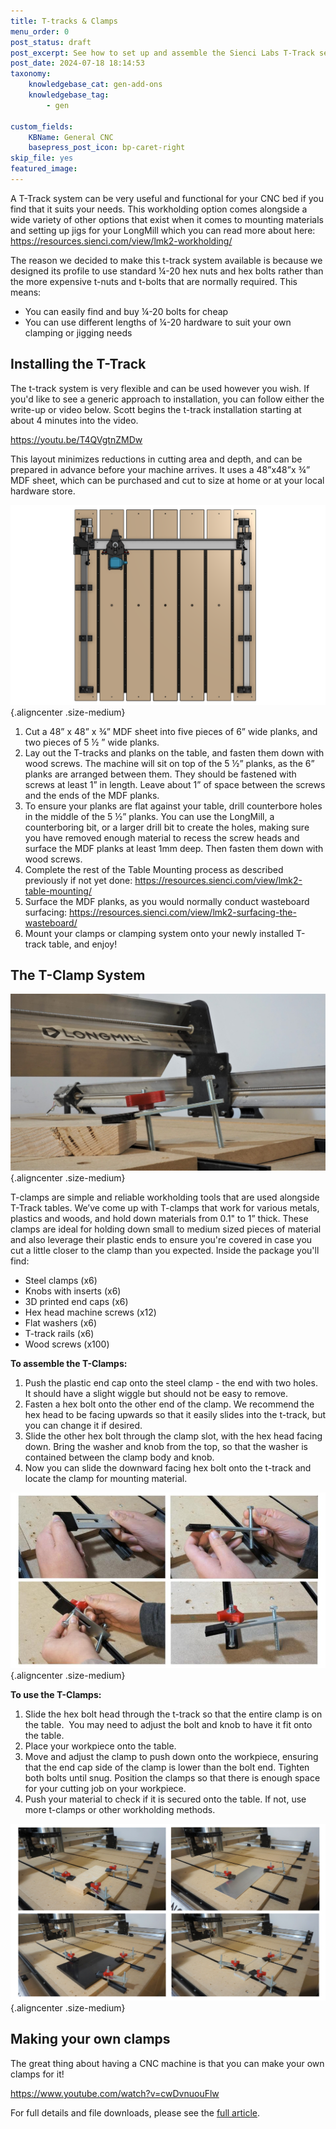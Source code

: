 ```yaml
---
title: T-tracks & Clamps
menu_order: 0
post_status: draft
post_excerpt: See how to set up and assemble the Sienci Labs T-Track set and clamping system.
post_date: 2024-07-18 18:14:53
taxonomy:
    knowledgebase_cat: gen-add-ons 
    knowledgebase_tag:
        - gen
        
custom_fields:
    KBName: General CNC
    basepress_post_icon: bp-caret-right
skip_file: yes
featured_image: 
---
```


A T-Track system can be very useful and functional for your CNC bed if you find that it suits your needs. This workholding option comes alongside a wide variety of other options that exist when it comes to mounting materials and setting up jigs for your LongMill which you can read more about here: <a href="https://resources.sienci.com/view/lmk2-workholding/" target="_blank" rel="noopener">https://resources.sienci.com/view/lmk2-workholding/</a>

The reason we decided to make this t-track system available is because we designed its profile to use standard ¼-20 hex nuts and hex bolts rather than the more expensive t-nuts and t-bolts that are normally required. This means:

- You can easily find and buy ¼-20 bolts for cheap
- You can use different lengths of ¼-20 hardware to suit your own clamping or jigging needs

## Installing the T-Track

The t-track system is very flexible and can be used however you wish. If you'd like to see a generic approach to installation, you can follow either the write-up or video below. Scott begins the t-track installation starting at about 4 minutes into the video.

https://youtu.be/T4QVgtnZMDw

This layout minimizes reductions in cutting area and depth, and can be prepared in advance before your machine arrives. It uses a 48”x48”x ¾” MDF sheet, which can be purchased and cut to size at home or at your local hardware store.

![](/_images/_longmill/_assembly/_addons/lm_addons_p18.png){.aligncenter .size-medium}

1. Cut a 48” x 48” x ¾” MDF sheet into five pieces of 6” wide planks, and two pieces of 5 ½ ” wide planks.
1. Lay out the T-tracks and planks on the table, and fasten them down with wood screws. The machine will sit on top of the 5 ½” planks, as the 6” planks are arranged between them. They should be fastened with screws at least 1” in length. Leave about 1” of space between the screws and the ends of the MDF planks.
1. To ensure your planks are flat against your table, drill counterbore holes in the middle of the 5 ½” planks. You can use the LongMill, a counterboring bit, or a larger drill bit to create the holes, making sure you have removed enough material to recess the screw heads and surface the MDF planks at least 1mm deep. Then fasten them down with wood screws.
1. Complete the rest of the Table Mounting process as described previously if not yet done: <a href="https://resources.sienci.com/view/lmk2-table-mounting/" target="_blank" rel="noopener">https://resources.sienci.com/view/lmk2-table-mounting/</a>
1. Surface the MDF planks, as you would normally conduct wasteboard surfacing: <a href="https://resources.sienci.com/view/lmk2-surfacing-the-wasteboard/" target="_blank" rel="noopener">https://resources.sienci.com/view/lmk2-surfacing-the-wasteboard/</a>
1. Mount your clamps or clamping system onto your newly installed T-track table, and enjoy!

## The T-Clamp System

![](/_images/_longmill/_assembly/_addons/lm_addons_p19.jpg){.aligncenter .size-medium}

T-clamps are simple and reliable workholding tools that are used alongside T-Track tables. We’ve come up with T-clamps that work for various metals, plastics and woods, and hold down materials from 0.1" to 1” thick. These clamps are ideal for holding down small to medium sized pieces of material and also leverage their plastic ends to ensure you're covered in case you cut a little closer to the clamp than you expected. Inside the package you'll find:

- Steel clamps (x6)
- Knobs with inserts (x6)
- 3D printed end caps (x6)
- Hex head machine screws (x12)
- Flat washers (x6)
- T-track rails (x6)
- Wood screws (x100)

**To assemble the T-Clamps:**

1. Push the plastic end cap onto the steel clamp - the end with two holes. It should have a slight wiggle but should not be easy to remove.
1. Fasten a hex bolt onto the other end of the clamp. We recommend the hex head to be facing upwards so that it easily slides into the t-track, but you can change it if desired.
1. Slide the other hex bolt through the clamp slot, with the hex head facing down. Bring the washer and knob from the top, so that the washer is contained between the clamp body and knob.
1. Now you can slide the downward facing hex bolt onto the t-track and locate the clamp for mounting material.

![](/_images/_longmill/_assembly/_addons/lm_addons_p20.jpg){.aligncenter .size-medium}

**To use the T-Clamps:**

1. Slide the hex bolt head through the t-track so that the entire clamp is on the table.  You may need to adjust the bolt and knob to have it fit onto the table.
1. Place your workpiece onto the table.
1. Move and adjust the clamp to push down onto the workpiece, ensuring that the end cap side of the clamp is lower than the bolt end. Tighten both bolts until snug. Position the clamps so that there is enough space for your cutting job on your workpiece.
1. Push your material to check if it is secured onto the table. If not, use more t-clamps or other workholding methods.

![](/_images/_longmill/_assembly/_addons/lm_addons_p21.png){.aligncenter .size-medium}

## Making your own clamps

The great thing about having a CNC machine is that you can make your own clamps for it!

https://www.youtube.com/watch?v=cwDvnuouFlw

For full details and file downloads, please see the <a href="https://sienci.com/2022/07/20/make-your-own-cnc-workholding-with-your-LongMill/" target="_blank" rel="noopener noreferrer">full article</a>.
